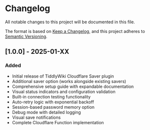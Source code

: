 # Changelog

All notable changes to this project will be documented in this file.

The format is based on [Keep a Changelog](https://keepachangelog.com/en/1.0.0/),
and this project adheres to [Semantic Versioning](https://semver.org/spec/v2.0.0.html).

## [1.0.0] - 2025-01-XX

### Added
- Initial release of TiddlyWiki Cloudflare Saver plugin
- Additional saver option (works alongside existing savers)
- Comprehensive setup guide with expandable documentation
- Visual status indicators and configuration validation
- Built-in connection testing functionality
- Auto-retry logic with exponential backoff
- Session-based password memory option
- Debug mode with detailed logging
- Visual save notifications
- Complete Cloudflare Function implementation
